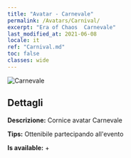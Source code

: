```yaml
---
title: "Avatar - Carnevale"
permalink: /Avatars/Carnival/
excerpt: "Era of Chaos  Carnevale"
last_modified_at: 2021-06-08
locale: it
ref: "Carnival.md"
toc: false
classes: wide
---
```

 ![Carnevale](/images/a/avatarFrame_95.png)

## Dettagli

 **Descrizione:** Cornice avatar Carnevale 

 **Tips:** Ottenibile partecipando all'evento 

 **Is available:**  + 

